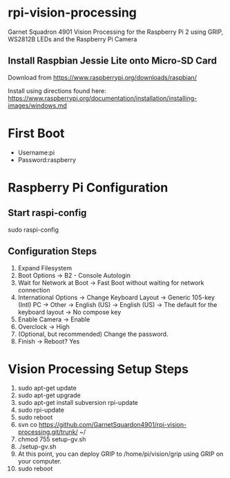 rpi-vision-processing
=====================

Garnet Squadron 4901 Vision Processing for the Raspberry Pi 2 using GRIP, WS2812B LEDs and the Raspberry Pi Camera

## Install Raspbian Jessie Lite onto Micro-SD Card
Download from https://www.raspberrypi.org/downloads/raspbian/

Install using directions found here: https://www.raspberrypi.org/documentation/installation/installing-images/windows.md

# First Boot
* Username:pi
* Password:raspberry

# Raspberry Pi Configuration
## Start raspi-config
sudo raspi-config
## Configuration Steps
1. Expand Filesystem
2. Boot Options -> B2 - Console Autologin
3. Wait for Network at Boot -> Fast Boot without waiting for network connection
4. International Options -> Change Keyboard Layout -> Generic 105-key (Intl) PC -> Other -> English (US) -> English (US) -> The default for the keyboard layout -> No compose key
5. Enable Camera -> Enable
6. Overclock -> High
7. (Optional, but recommended) Change the password.
8. Finish -> Reboot? Yes

# Vision Processing Setup Steps
1. sudo apt-get update
2. sudo apt-get upgrade
3. sudo apt-get install subversion rpi-update
4. sudo rpi-update
5. sudo reboot
6. svn co https://github.com/GarnetSquardon4901/rpi-vision-processing.git/trunk/ ~/
7. chmod 755 setup-gv.sh
8. ./setup-gv.sh
9. At this point, you can deploy GRIP to /home/pi/vision/grip using GRIP on your computer.
10. sudo reboot
